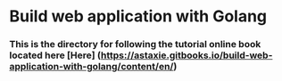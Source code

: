 # Build web application with Golang

### This is the directory for following the tutorial online book located here [Here] (https://astaxie.gitbooks.io/build-web-application-with-golang/content/en/)
